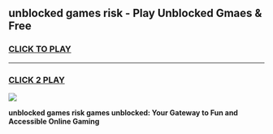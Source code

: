 
## unblocked games risk - Play Unblocked Gmaes & Free
<h3>
<a href="https://premium.freeplayer.one?title=unblocked_games_risk&ref=19F">CLICK TO PLAY</a></h3>
<hr>

<h3>
<a href="https://premium.freeplayer.one?title=unblocked_games_risk&ref=19F">CLICK 2 PLAY</a>
  
</h3>

<a href="https://premium.freeplayer.one?title=unblocked_games_risk&ref=19F/"><img src="https://clearcache.store/games.png"></a>


**unblocked games risk games unblocked: Your Gateway to Fun and Accessible Online Gaming**
